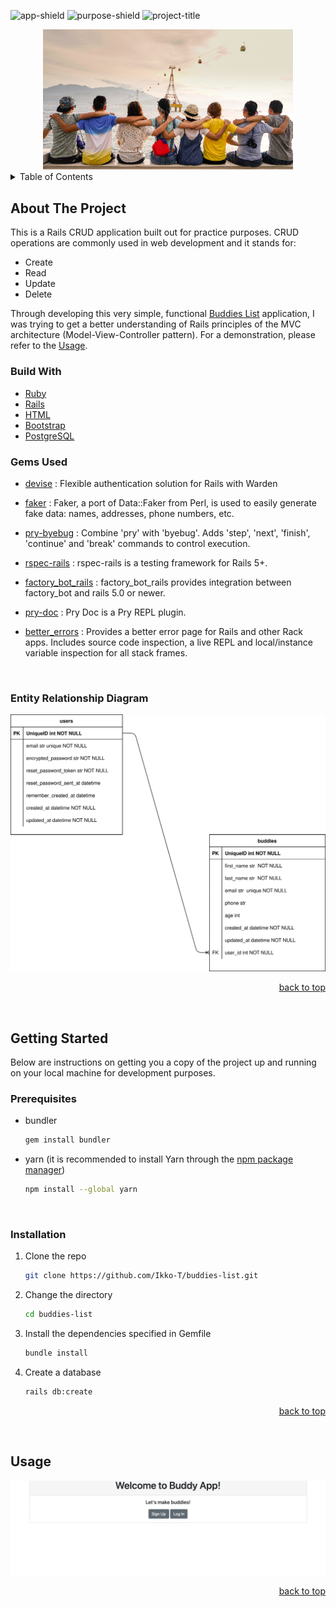 <div id="top"></div>

<!-- PROJECT SHIELDS -->
<!--
*** https://www.markdownguide.org/basic-syntax/#reference-style-links
-->

![app-shield]
![purpose-shield]
![project-title]

<!-- PROJECT IMAGE -->
<div align="center">
  <img src="app/assets/images/buddies.png" alt="Image" width="400" >
</div>

<!-- TABLE OF CONTENTS -->
<details>
  <summary>Table of Contents</summary>
  <ol>
    <li>
      <a href="#about-the-project">About The Project</a>
      <ul>
        <li><a href="#build-with">Build With</a></li>
        <li><a href="#gems-used">Gems Used</a></li>
        <li><a href="#entity-relationship-diagram">ER Diagram</a></li>
      </ul>
    </li>
    <li>
      <a href="#getting-started">Getting Started</a>
      <ul>
        <li><a href="#prerequisites">Prerequisites</a></li>
        <li><a href="#installation">Installation</a></li>
      </ul>
    </li>
    <li><a href="#usage">Usage</a></li>
    <!-- <li><a href="#acknowledgments">Acknowledgments</a></li> -->
  </ol>
</details>

<!-- ABOUT THE PROJECT -->

## About The Project

This is a Rails CRUD application built out for practice purposes. CRUD operations are commonly used in web development and it stands for:

- Create
- Read
- Update
- Delete

Through developing this very simple, functional [Buddies List][project-url] application, I was trying to get a better understanding of Rails principles of the MVC architecture (Model-View-Controller pattern). For a demonstration, please refer to the [Usage](#usage).
<br>

### Build With

- [Ruby](https://github.com/ruby/ruby)
- [Rails](https://github.com/rails/rails)
- [HTML](https://developer.mozilla.org/en-US/docs/Web/HTML)
- [Bootstrap](https://getbootstrap.com/)
- [PostgreSQL](https://www.postgresql.org/)
  <br>

### Gems Used

- [devise](https://rubygems.org/gems/devise) : Flexible authentication solution for Rails with Warden
- [faker](https://github.com/faker-ruby/faker) : Faker, a port of Data::Faker from Perl, is used to easily generate fake data: names, addresses, phone numbers, etc.
- [pry-byebug](https://rubygems.org/gems/pry-byebug) : Combine 'pry' with 'byebug'. Adds 'step', 'next', 'finish', 'continue' and 'break' commands to control execution.
- [rspec-rails](https://github.com/rspec/rspec-rails) : rspec-rails is a testing framework for Rails 5+.
- [factory_bot_rails](https://github.com/thoughtbot/factory_bot_rails) : factory_bot_rails provides integration between factory_bot and rails 5.0 or newer.
- [pry-doc](https://github.com/pry/pry-doc) : Pry Doc is a Pry REPL plugin.
- [better_errors](https://github.com/BetterErrors/better_errors) : Provides a better error page for Rails and other Rack apps. Includes source code inspection, a live REPL and local/instance variable inspection for all stack frames.

  <br>

### Entity Relationship Diagram

![ERD](buddies.svg)

<p align="right"><a href="#top">back to top</a></p>
<br>

<!-- GETTING STARTED -->

## Getting Started

Below are instructions on getting you a copy of the project up and running on your local machine for development purposes.
<br>

### Prerequisites

- bundler

  ```sh
  gem install bundler
  ```

- yarn (it is recommended to install Yarn through the [npm package manager][npm-url])

  ```sh
  npm install --global yarn
  ```

  <br>

### Installation

1. Clone the repo

   ```sh
   git clone https://github.com/Ikko-T/buddies-list.git
   ```

2. Change the directory

   ```sh
   cd buddies-list
   ```

3. Install the dependencies specified in Gemfile

   ```sh
   bundle install
   ```

4. Create a database

   ```sh
   rails db:create
   ```

<p align="right"><a href="#top">back to top</a></p>
<br>

<!-- USAGE EXAMPLES -->

## Usage

![demos](buddies.gif)

<p align="right"><a href="#top">back to top</a></p>

<!--MARKDOWN LINKS & IMAGES -->

[app-shield]: https://img.shields.io/badge/APP-3%20%2F%2020-brightgreen
[project-title]: https://img.shields.io/badge/PROJECT%20TITLE-Buddies%20List-orange
[purpose-shield]: https://img.shields.io/badge/PURPOSE-Coding%20Challenge%20Websites-blue
[project-url]: https://sea-lion-app-a8jz3.ondigitalocean.app/
[npm-url]: https://www.npmjs.com/

```

```
